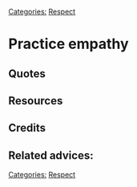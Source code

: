 [Categories:](../Categories/index.md) [Respect](../Categories/Respect.md)
# Practice empathy

## Quotes

## Resources

## Credits

## Related advices:

[Categories:](../Categories/index.md) [Respect](../Categories/Respect.md)